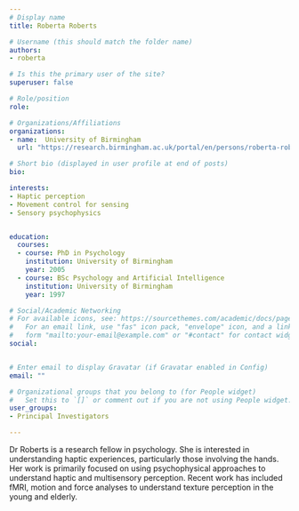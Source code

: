 ```yaml
---
# Display name
title: Roberta Roberts

# Username (this should match the folder name)
authors:
- roberta

# Is this the primary user of the site?
superuser: false

# Role/position
role:  

# Organizations/Affiliations
organizations:
- name:  University of Birmingham
  url: "https://research.birmingham.ac.uk/portal/en/persons/roberta-roberts(1f150785-e950-4372-9e3e-c6be2391dfe4).html"

# Short bio (displayed in user profile at end of posts)
bio:  

interests:
- Haptic perception
- Movement control for sensing
- Sensory psychophysics


education:
  courses:
  - course: PhD in Psychology
    institution: University of Birmingham
    year: 2005
  - course: BSc Psychology and Artificial Intelligence
    institution: University of Birmingham
    year: 1997

# Social/Academic Networking
# For available icons, see: https://sourcethemes.com/academic/docs/page-builder/#icons
#   For an email link, use "fas" icon pack, "envelope" icon, and a link in the
#   form "mailto:your-email@example.com" or "#contact" for contact widget.
social:


# Enter email to display Gravatar (if Gravatar enabled in Config)
email: ""

# Organizational groups that you belong to (for People widget)
#   Set this to `[]` or comment out if you are not using People widget.
user_groups:
- Principal Investigators

---
```

Dr Roberts is a research fellow in psychology. She is interested in understanding haptic experiences, particularly those involving the hands. Her work is primarily focused on using psychophysical approaches to understand haptic and multisensory perception. Recent work has included fMRI, motion and force analyses to understand texture perception in the young and elderly.  
